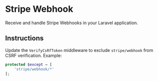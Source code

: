 # Stripe Webhook

Receive and handle Stripe Webhooks in your Laravel application.

## Instructions

Update the `VerifyCsRfToken` middleware to exclude `stripe/webhook` from CSRF verification. Example:

```php
protected $except = [
    'stripe/webhook/*'
];
```
